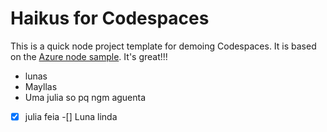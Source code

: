 
# Haikus for Codespaces

This is a quick node project template for demoing Codespaces. It is based on the [Azure node sample](https://github.com/Azure-Samples/nodejs-docs-hello-world). It's great!!!

- lunas
- Mayllas
- Uma julia so pq ngm aguenta

-[x] julia feia
-[] Luna linda
